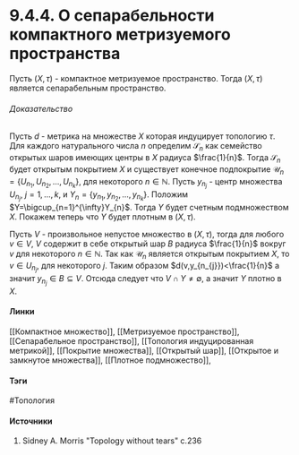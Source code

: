 # 9.4.4. О сепарабельности компактного метризуемого пространства
Пусть $(X,\tau)$ - компактное метризуемое пространство. Тогда $(X,\tau)$ является сепарабельным пространство.
###### Доказательство
Пусть $d$ - метрика на множестве $X$ которая индуцирует топологию $\tau$. Для каждого натурального числа $n$ определим $\mathcal{S}_{n}$ как семейство открытых шаров имеющих центры в $X$ радиуса $\frac{1}{n}$. Тогда $\mathcal{S}_{n}$  будет открытым покрытием $X$ и существует конечное подпокрытие $\mathcal{U}_{n}=\left\{U_{n_{1}},U_{n_{2}},\dots,U_{n_{k}}\right\}$, для некоторого $n\in\mathbb{N}$. Пусть $y_{n_{j}}$ - центр множества $U_{n_{j}}$, $j=1,\dots,k$, и $Y_{n}=\{y_{n_{1}},y_{n_{2}},\dots,y_{n_{k}}\}$. Положим $Y=\bigcup_{n=1}^{\infty}Y_{n}$. Тогда $Y$ будет счетным подмножеством $X$. Покажем теперь что $Y$ будет плотным в $(X,\tau)$.

Пусть $V$ - произвольное непустое множество в $(X,\tau)$, тогда для любого $v\in V$, $V$ содержит в себе открытый шар $B$ радиуса $\frac{1}{n}$ вокруг $v$ для некоторого $n\in\mathbb{N}$. Так как $\mathcal{U}_{n}$ является открытым покрытием $X$, то $v\in U_{n_{j}}$, для некоторого $j$. Таким образом $d(v,y_{n_{j}})<\frac{1}{n}$ а значит $y_{n_{j}}\in B\subseteq V$. Отсюда следует что $V\cap Y\ne\emptyset$, а значит $Y$ плотно в $X$.
#### Линки
 [[Компактное множество]],
 [[Метризуемое пространство]],
 [[Сепарабельное пространство]],
 [[Топология индуцированная метрикой]],
 [[Покрытие множества]],
 [[Открытый шар]],
 [[Открытое и замкнутое множества]],
 [[Плотное подмножество]],
#### Тэги
 #Топология 
#### Источники
1. Sidney A. Morris "Topology without tears" с.236